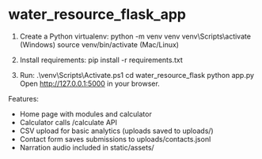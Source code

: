 # water_resource_flask_app

1. Create a Python virtualenv:
   python -m venv venv
   venv\Scripts\activate   (Windows)
   source venv/bin/activate  (Mac/Linux)

2. Install requirements:
   pip install -r requirements.txt

3. Run:
   .\venv\Scripts\Activate.ps1
   cd water_resource_flask 
   python app.py
   Open http://127.0.0.1:5000 in your browser.

Features:
- Home page with modules and calculator
- Calculator calls /calculate API
- CSV upload for basic analytics (uploads saved to uploads/)
- Contact form saves submissions to uploads/contacts.jsonl
- Narration audio included in static/assets/
